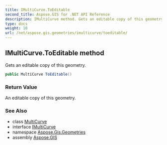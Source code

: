 ```yaml
---
title: IMultiCurve.ToEditable
second_title: Aspose.GIS for .NET API Reference
description: IMultiCurve method. Gets an editable copy of this geometry
type: docs
weight: 10
url: /net/aspose.gis.geometries/imulticurve/toeditable/
---
```

## IMultiCurve.ToEditable method

Gets an editable copy of this geometry.

```csharp
public MultiCurve ToEditable()
```

### Return Value

An editable copy of this geometry.

### See Also

* class [MultiCurve](../../multicurve/)
* interface [IMultiCurve](../)
* namespace [Aspose.Gis.Geometries](../../imulticurve/)
* assembly [Aspose.GIS](../../../)



